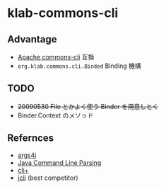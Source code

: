 # klab-commons-cli

## Advantage

  * [Apache commons-cli](http://commons.apache.org/cli/) 互換
  * `org.klab.commons.cli.Binded` Binding 機構

## TODO

  * ~~20090530 File とかよく使う Binder を用意しとく~~
  * Binder.Context のメソッド

## Refernces

  * [args4j](https://args4j.dev.java.net)
  * [Java Command Line Parsing](http://www.02.246.ne.jp/~torutk/javahow2/commandline.html)
  * [cli+](http://www.oikaze.com/~tamada/Products/cli+/index.html)
  * [jcli](http://www.cyclopsgroup.org/projects/jcli/) (best competitor)
